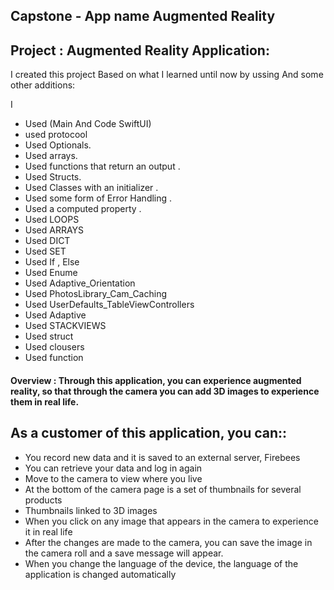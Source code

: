 ## Capstone - App name Augmented Reality


## Project :  Augmented Reality Application:


 I created this project Based on what I learned until now by ussing And some other additions:
 
   I
- Used (Main And Code SwiftUI)
- used protocool
- Used Optionals.
- Used arrays.
- Used functions that return an output . 
- Used Structs.
- Used Classes with an initializer .
- Used some form of Error Handling . 
- Used a computed property . 
- Used LOOPS
- Used ARRAYS
- Used DICT
- Used SET
- Used If , Else
- Used Enume
- Used Adaptive_Orientation
- Used PhotosLibrary_Cam_Caching
- Used UserDefaults_TableViewControllers
- Used Adaptive
- Used STACKVIEWS
- Used struct
- Used  clousers
- Used  function



#### Overview : Through this application, you can experience augmented reality, so that through the camera you can add 3D images to experience them in real life.


## As a customer of this application, you can::

- You record new data and it is saved to an external server, Firebees
- You can retrieve your data and log in again
- Move to the camera to view where you live
- At the bottom of the camera page is a set of thumbnails for several products
- Thumbnails linked to 3D images
- When you click on any image that appears in the camera to experience it in real life
- After the changes are made to the camera, you can save the image in the camera roll and a save message will appear.
- When you change the language of the device, the language of the application is changed automatically



